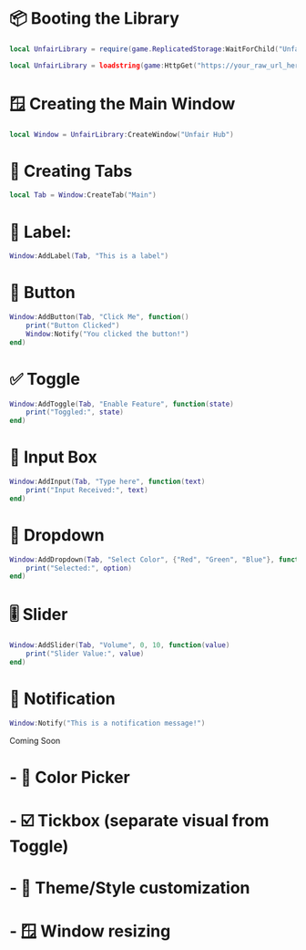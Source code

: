 # 📦 Booting the Library

```lua
local UnfairLibrary = require(game.ReplicatedStorage:WaitForChild("UnfairLibrary"))
```
```lua
local UnfairLibrary = loadstring(game:HttpGet("https://your_raw_url_here"))()
```

# 🪟 Creating the Main Window
```lua
local Window = UnfairLibrary:CreateWindow("Unfair Hub")
```

# 📁 Creating Tabs
```lua
local Tab = Window:CreateTab("Main")
```

# 🔖 Label:
```lua
Window:AddLabel(Tab, "This is a label")
```

# 🔘 Button

```lua
Window:AddButton(Tab, "Click Me", function()
    print("Button Clicked")
    Window:Notify("You clicked the button!")
end)
```

# ✅ Toggle

```lua
Window:AddToggle(Tab, "Enable Feature", function(state)
    print("Toggled:", state)
end)
```

# 🔡 Input Box

```lua
Window:AddInput(Tab, "Type here", function(text)
    print("Input Received:", text)
end)
```

# 🔽 Dropdown

```lua
Window:AddDropdown(Tab, "Select Color", {"Red", "Green", "Blue"}, function(option)
    print("Selected:", option)
end)
```

# 🎚️ Slider

```lua
Window:AddSlider(Tab, "Volume", 0, 10, function(value)
    print("Slider Value:", value)
end)
```

# 🔔 Notification
```lua
Window:Notify("This is a notification message!")
```

Coming Soon
# - 🎨 Color Picker
# - ☑️ Tickbox (separate visual from Toggle)
# - 🧩 Theme/Style customization
# - 🪟 Window resizing
